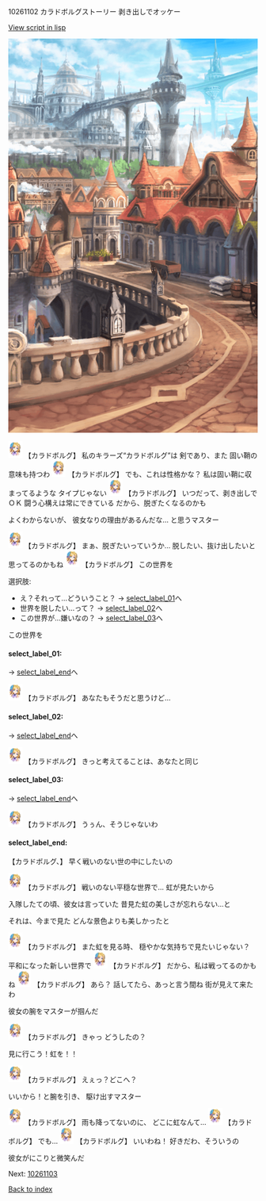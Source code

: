 10261102 カラドボルグストーリー 剥き出しでオッケー

[View script in lisp](../scripts/10261102.txt)

![town.png](../images/backgrounds/town.png)

<img src="../images/units/102611.png" alt="102611.png" height="34"/>
【カラドボルグ】
私のキラーズ“カラドボルグ”は
剣であり、また
固い鞘の意味も持つわ

<img src="../images/units/102611.png" alt="102611.png" height="34"/>
【カラドボルグ】
でも、これは性格かな？
私は固い鞘に収まってるような
タイプじゃない

<img src="../images/units/102611.png" alt="102611.png" height="34"/>
【カラドボルグ】
いつだって、剥き出しでＯＫ
闘う心構えは常にできている
だから、脱ぎたくなるのかも

よくわからないが、
彼女なりの理由があるんだな…
と思うマスター

<img src="../images/units/102611.png" alt="102611.png" height="34"/>
【カラドボルグ】
まぁ、脱ぎたいっていうか…
脱したい、抜け出したいと
思ってるのかもね

<img src="../images/units/102611.png" alt="102611.png" height="34"/>
【カラドボルグ】
この世界を

選択肢:
- え？それって…どういうこと？ → [select_label_01](#select_label_01)へ
- 世界を脱したい…って？ → [select_label_02](#select_label_02)へ
- この世界が…嫌いなの？ → [select_label_03](#select_label_03)へ

この世界を

#### select_label_01:
 → [select_label_end](#select_label_end)へ

<img src="../images/units/102611.png" alt="102611.png" height="34"/>
【カラドボルグ】
あなたもそうだと思うけど…

#### select_label_02:
 → [select_label_end](#select_label_end)へ

<img src="../images/units/102611.png" alt="102611.png" height="34"/>
【カラドボルグ】
きっと考えてることは、あなたと同じ

#### select_label_03:
 → [select_label_end](#select_label_end)へ

<img src="../images/units/102611.png" alt="102611.png" height="34"/>
【カラドボルグ】
うぅん、そうじゃないわ

#### select_label_end:

【カラドボルグ、】
早く戦いのない世の中にしたいの

<img src="../images/units/102611.png" alt="102611.png" height="34"/>
【カラドボルグ】
戦いのない平穏な世界で…
虹が見たいから

入隊したての頃、彼女は言っていた
昔見た虹の美しさが忘れらない…と

それは、今まで見た
どんな景色よりも美しかったと

<img src="../images/units/102611.png" alt="102611.png" height="34"/>
【カラドボルグ】
また虹を見る時、
穏やかな気持ちで見たいじゃない？
平和になった新しい世界で

<img src="../images/units/102611.png" alt="102611.png" height="34"/>
【カラドボルグ】
だから、私は戦ってるのかもね

<img src="../images/units/102611.png" alt="102611.png" height="34"/>
【カラドボルグ】
あら？
話してたら、あっと言う間ね
街が見えて来たわ

彼女の腕をマスターが掴んだ

<img src="../images/units/102611.png" alt="102611.png" height="34"/>
【カラドボルグ】
きゃっ
どうしたの？

見に行こう！虹を！！

<img src="../images/units/102611.png" alt="102611.png" height="34"/>
【カラドボルグ】
えぇっ？どこへ？

いいから！と腕を引き、
駆け出すマスター

<img src="../images/units/102611.png" alt="102611.png" height="34"/>
【カラドボルグ】
雨も降ってないのに、
どこに虹なんて…

<img src="../images/units/102611.png" alt="102611.png" height="34"/>
【カラドボルグ】
でも…

<img src="../images/units/102611.png" alt="102611.png" height="34"/>
【カラドボルグ】
いいわね！
好きだわ、そういうの

彼女がにこりと微笑んだ


Next: [10261103](10261103.md)

[Back to index](index.md)
